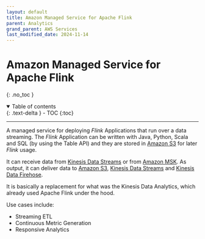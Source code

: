 ```yaml
---
layout: default
title: Amazon Managed Service for Apache Flink
parent: Analytics
grand_parent: AWS Services
last_modified_date: 2024-11-14
---
```


# Amazon Managed Service for Apache Flink
{: .no_toc }

<details open markdown="block">
  <summary>
    Table of contents
  </summary>
  {: .text-delta }
- TOC
{:toc}
</details>

---

A managed service for deploying *Flink* Applications that run over a data streaming. The *Flink* Application can be written with Java, Python, Scala and SQL (by using the Table API) and they are stored in [Amazon S3](docs/storage/s3.html) for later *Flink* usage.

It can receive data from [Kinesis Data Streams](docs/analytics/kinesis.html) or from [Amazon MSK](docs/analytics/msk.html). As output, it can deliver data to [Amazon S3](docs/storage/s3.html), [Kinesis Data Streams](docs/analytics/kinesis.html) and [Kinesis Data Firehose](docs/analytics/kinesis.html#kinesis-data-firehose).

It is basically a replacement for what was the Kinesis Data Analytics, which already used Apache Flink under the hood.

Use cases include:

- Streaming ETL
- Continuous Metric Generation
- Responsive Analytics
